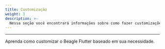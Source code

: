 ```yaml
---
title: Customização
weight: 3
description: >-
  Nessa seção você encontrará informações sobre como fazer customizações no Beagle Flutter.
---
```


---

Aprenda como customizar o Beagle Flutter baseado em sua necessidade.
